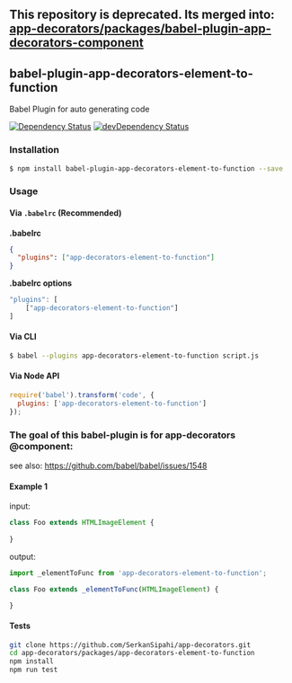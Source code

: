 This repository is deprecated. Its merged into: [app-decorators/packages/babel-plugin-app-decorators-component](https://github.com/SerkanSipahi/app-decorators/tree/master/packages/babel-plugin-app-decorators-component)
---
## babel-plugin-app-decorators-element-to-function
Babel Plugin for auto generating code

<p>
    <a href="https://david-dm.org/SerkanSipahi/app-decorators?path=packages/babel-plugin-app-decorators-element-to-function"><img src="https://david-dm.org/SerkanSipahi/david.svg" alt="Dependency Status"></a>
    <a href="https://david-dm.org/SerkanSipahi/app-decorators?path=packages/babel-plugin-app-decorators-element-to-function&type=dev"><img src="https://david-dm.org/SerkanSipahi/david/dev-status.svg" alt="devDependency Status"></a>
</p>

### Installation

```sh
$ npm install babel-plugin-app-decorators-element-to-function --save
```

### Usage

#### Via `.babelrc` (Recommended)

**.babelrc**

```json
{
  "plugins": ["app-decorators-element-to-function"]
}
```

**.babelrc options**
```js
"plugins": [
    ["app-decorators-element-to-function"]
]
```

#### Via CLI

```sh
$ babel --plugins app-decorators-element-to-function script.js
```

#### Via Node API

```js
require('babel').transform('code', {
  plugins: ['app-decorators-element-to-function']
});
```

### The goal of this babel-plugin is for app-decorators @component:

see also: https://github.com/babel/babel/issues/1548

#### Example 1
input:
```js
class Foo extends HTMLImageElement {
    
}
```

output:
```js
import _elementToFunc from 'app-decorators-element-to-function';

class Foo extends _elementToFunc(HTMLImageElement) {

}
```

#### Tests
```bash
git clone https://github.com/SerkanSipahi/app-decorators.git
cd app-decorators/packages/app-decorators-element-to-function
npm install
npm run test
```
